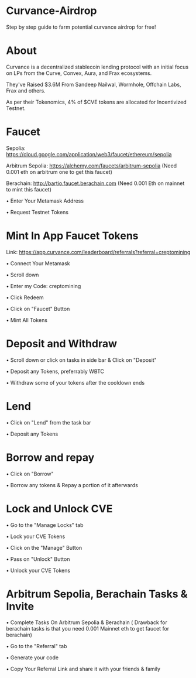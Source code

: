 # Curvance-Airdrop
Step by step guide to farm potential curvance airdrop for free!

# About
Curvance is a decentralized stablecoin lending protocol with an initial focus on LPs from the Curve, Convex, Aura, and Frax ecosystems.

They've Raised $3.6M From Sandeep Nailwal, Wormhole, Offchain Labs, Frax and others.

As per their Tokenomics, 4% of $CVE tokens are allocated for Incentivized Testnet.

# Faucet
Sepolia: https://cloud.google.com/application/web3/faucet/ethereum/sepolia 

Arbitrum Sepolia: https://alchemy.com/faucets/arbitrum-sepolia (Need 0.001 eth on arbitrum one to get this faucet)

Berachain: http://bartio.faucet.berachain.com  (Need 0.001 Eth on mainnet to mint this faucet)

• Enter Your Metamask Address

• Request Testnet Tokens

# Mint In App Faucet Tokens
Link: https://app.curvance.com/leaderboard/referrals?referral=creptomining

• Connect Your Metamask 

• Scroll down 

• Enter my Code: creptomining

• Click Redeem 

• Click on "Faucet" Button 

• Mint All Tokens

# Deposit and Withdraw
• Scroll down or click on tasks in side bar & Click on "Deposit"

• Deposit any Tokens, preferrably WBTC

• Withdraw some of your tokens after the cooldown ends

# Lend
• Click on "Lend" from the task bar

• Deposit any Tokens

# Borrow and repay
• Click on "Borrow"

• Borrow any tokens & Repay a portion of it afterwards

# Lock and Unlock CVE
• Go to the "Manage Locks" tab

• Lock your CVE Tokens

• Click on the "Manage" Button

• Pass on "Unlock" Button

• Unlock your CVE Tokens

# Arbitrum Sepolia, Berachain Tasks & Invite 

• Complete Tasks On Arbitrum Sepolia & Berachain ( Drawback for berachain tasks is that you need 0.001 Mainnet eth to get faucet for berachain)

• Go to the "Referral" tab

• Generate your code

• Copy Your Referral Link and share it with your friends & family
